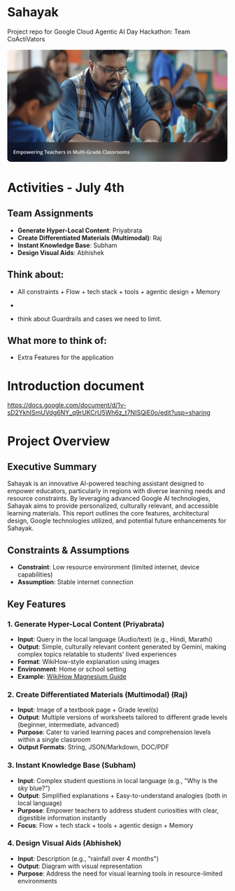 # Sahayak
 Project repo for Google Cloud Agentic AI Day Hackathon: Team CoActiVators

![Profile](profile.png)

# Activities - July 4th

## Team Assignments
- **Generate Hyper-Local Content**: Priyabrata
- **Create Differentiated Materials (Multimodal)**: Raj
- **Instant Knowledge Base**: Subham
- **Design Visual Aids**: Abhishek

## Think about:
- All constraints + Flow + tech stack + tools + agentic design + Memory
+
- think about Guardrails and cases we need to limit.

## What more to think of:
- Extra Features for the application

# Introduction document
https://docs.google.com/document/d/1v-sD2YkhISmUVdg6NY_q9rUKCrU5Wh6z_t7NISQiE0o/edit?usp=sharing

# Project Overview

## Executive Summary
Sahayak is an innovative AI-powered teaching assistant designed to empower educators, particularly in regions with diverse learning needs and resource constraints. By leveraging advanced Google AI technologies, Sahayak aims to provide personalized, culturally relevant, and accessible learning materials. This report outlines the core features, architectural design, Google technologies utilized, and potential future enhancements for Sahayak.

## Constraints & Assumptions
- **Constraint**: Low resource environment (limited internet, device capabilities)
- **Assumption**: Stable internet connection

## Key Features

### 1. Generate Hyper-Local Content (Priyabrata)
- **Input**: Query in the local language (Audio/text) (e.g., Hindi, Marathi)
- **Output**: Simple, culturally relevant content generated by Gemini, making complex topics relatable to students' lived experiences
- **Format**: WikiHow-style explanation using images
- **Environment**: Home or school setting
- **Example**: [WikiHow Magnesium Guide](https://www.wikihow.com/Which-Magnesium-Is-Best-for-Sleep)

### 2. Create Differentiated Materials (Multimodal) (Raj)
- **Input**: Image of a textbook page + Grade level(s)
- **Output**: Multiple versions of worksheets tailored to different grade levels (beginner, intermediate, advanced)
- **Purpose**: Cater to varied learning paces and comprehension levels within a single classroom
- **Output Formats**: String, JSON/Markdown, DOC/PDF

### 3. Instant Knowledge Base (Subham)
- **Input**: Complex student questions in local language (e.g., "Why is the sky blue?")
- **Output**: Simplified explanations + Easy-to-understand analogies (both in local language)
- **Purpose**: Empower teachers to address student curiosities with clear, digestible information instantly
- **Focus**: Flow + tech stack + tools + agentic design + Memory

### 4. Design Visual Aids (Abhishek)
- **Input**: Description (e.g., "rainfall over 4 months")
- **Output**: Diagram with visual representation
- **Purpose**: Address the need for visual learning tools in resource-limited environments
